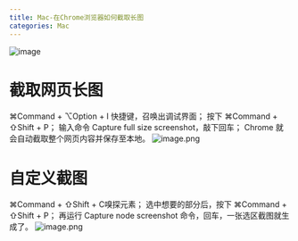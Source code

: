 ```yaml
---
title: Mac-在Chrome浏览器如何截取长图
categories: Mac
---
```

![image](https://upload-images.jianshu.io/upload_images/15325592-7bc97841e17a5a5a.jpg?imageMogr2/auto-orient/strip%7CimageView2/2/w/1240)
<!-- more -->
# 截取网页长图
⌘Command + ⌥Option + I 快捷键，召唤出调试界面；
按下 ⌘Command + ⇧Shift + P；
输入命令 Capture full size screenshot，敲下回车；
Chrome 就会自动截取整个网页内容并保存至本地。
![image.png](https://upload-images.jianshu.io/upload_images/15325592-dfba15c9d5d7fae9.png?imageMogr2/auto-orient/strip%7CimageView2/2/w/1240)
<!-- more -->
# 自定义截图
⌘Command + ⇧Shift + C嗅探元素；
选中想要的部分后，按下 ⌘Command + ⇧Shift + P；
再运行 Capture node screenshot 命令，回车，一张选区截图就生成了。
![image.png](https://upload-images.jianshu.io/upload_images/15325592-c4120eba2c0414d8.png?imageMogr2/auto-orient/strip%7CimageView2/2/w/1240)
<!-- more -->
